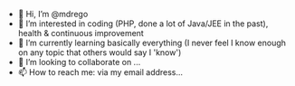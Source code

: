 - 👋 Hi, I’m @mdrego
- 👀 I’m interested in coding (PHP, done a lot of Java/JEE in the past), health & continuous improvement
- 🌱 I’m currently learning basically everything (I never feel I know enough on any topic that others would say I 'know')
- 💞️ I’m looking to collaborate on ...
- 📫 How to reach me: via my email address...

<!---
mdrego/mdrego is a ✨ special ✨ repository because its `README.md` (this file) appears on your GitHub profile.
You can click the Preview link to take a look at your changes.
--->
